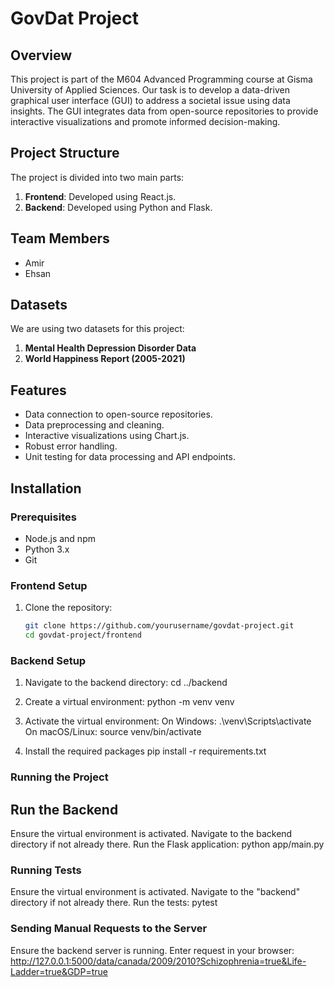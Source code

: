 # GovDat Project

## Overview

This project is part of the M604 Advanced Programming course at Gisma University of Applied Sciences. Our task is to develop a data-driven graphical user interface (GUI) to address a societal issue using data insights. The GUI integrates data from open-source repositories to provide interactive visualizations and promote informed decision-making.

## Project Structure

The project is divided into two main parts:

1. **Frontend**: Developed using React.js.
2. **Backend**: Developed using Python and Flask.

## Team Members

- Amir
- Ehsan

## Datasets

We are using two datasets for this project:

1. **Mental Health Depression Disorder Data**
2. **World Happiness Report (2005-2021)**

## Features

- Data connection to open-source repositories.
- Data preprocessing and cleaning.
- Interactive visualizations using Chart.js.
- Robust error handling.
- Unit testing for data processing and API endpoints.

## Installation

### Prerequisites

- Node.js and npm
- Python 3.x
- Git

### Frontend Setup

1. Clone the repository:
   ```bash
   git clone https://github.com/yourusername/govdat-project.git
   cd govdat-project/frontend
   ```

### Backend Setup

1. Navigate to the backend directory:
   cd ../backend

2. Create a virtual environment:
   python -m venv venv

3. Activate the virtual environment:
   On Windows:
   .\venv\Scripts\activate
   On macOS/Linux:
   source venv/bin/activate

4. Install the required packages
   pip install -r requirements.txt

### Running the Project

## Run the Backend

Ensure the virtual environment is activated.
Navigate to the backend directory if not already there.
Run the Flask application: python app/main.py

### Running Tests

Ensure the virtual environment is activated.
Navigate to the "backend" directory if not already there.
Run the tests: pytest

### Sending Manual Requests to the Server

Ensure the backend server is running.
Enter request in your browser: http://127.0.0.1:5000/data/canada/2009/2010?Schizophrenia=true&Life-Ladder=true&GDP=true

